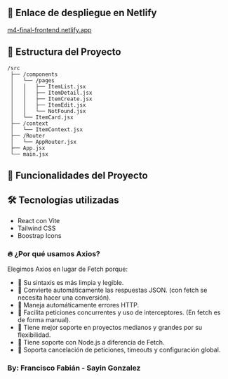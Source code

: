 ## 🔗 Enlace de despliegue en Netlify
[m4-final-frontend.netlify.app](https://m4-final-frontend.netlify.app/)

## 📁 Estructura del Proyecto
```
/src
 ├── /components
 │   └── /pages
 │   │   ├── ItemList.jsx
 │   │   ├── ItemDetail.jsx
 │   │   ├── ItemCreate.jsx
 │   │   ├── ItemEdit.jsx
 │   │   └── NotFound.jsx
 │   └── ItemCard.jsx
 ├── /context
 │   └── ItemContext.jsx
 ├── /Router
 │   └── AppRouter.jsx
 ├── App.jsx
 └── main.jsx
 ```

## 🧩 Funcionalidades del Proyecto
<!-- Agregar -->

## 🛠️ Tecnologías utilizadas

-  React con Vite
-  Tailwind CSS
-  Boostrap Icons

### 🔥 ¿Por qué usamos Axios?

Elegimos Axios en lugar de Fetch porque:

- 🔹 Su sintaxis es más limpia y legible.
- 🔹 Convierte automáticamente las respuestas JSON. (con fetch se necesita hacer una conversión).
- 🔹 Maneja automáticamente errores HTTP.
- 🔹 Facilita peticiones concurrentes y uso de interceptores. (En fetch es de forma manual).
- 🔹 Tiene mejor soporte en proyectos medianos y grandes por su flexibilidad.
- 🔹 Tiene soporte con Node.js a diferencia de Fetch.
- 🔹 Soporta cancelación de peticiones, timeouts y configuración global.

###  By: Francisco Fabián - Sayin Gonzalez
